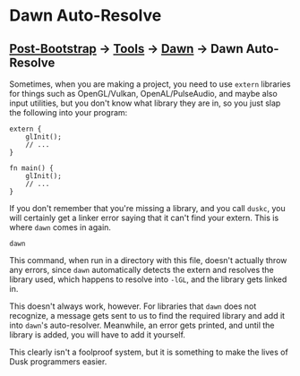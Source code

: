 # Dawn Auto-Resolve

## [Post-Bootstrap](../../README.md) -> [Tools](../README.md) -> [Dawn](README.md) -> Dawn Auto-Resolve

Sometimes, when you are making a project, you need to use `extern` libraries for things such as OpenGL/Vulkan, OpenAL/PulseAudio, and maybe also input utilities, but you don't know what library they are in, so you just slap the following into your program:

```dusk
extern {
    glInit();
    // ...
}

fn main() {
    glInit();
    // ...
}
```

If you don't remember that you're missing a library, and you call `duskc`, you will certainly get a linker error saying that it can't find your extern. This is where `dawn` comes in again.

    dawn

This command, when run in a directory with this file, doesn't actually throw any errors, since `dawn` automatically detects the extern and resolves the library used, which happens to resolve into `-lGL`, and the library gets linked in.

This doesn't always work, however. For libraries that `dawn` does not recognize, a message gets sent to us to find the required library and add it into `dawn`'s auto-resolver. Meanwhile, an error gets printed, and until the library is added, you will have to add it yourself.

This clearly isn't a foolproof system, but it is something to make the lives of Dusk programmers easier.
